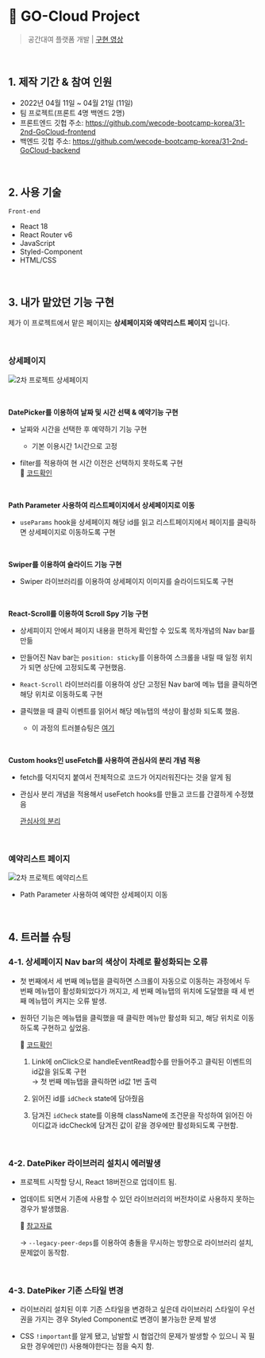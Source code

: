# :pushpin: GO-Cloud Project

> 공간대여 플랫폼 개발 | [구현 영상](https://youtu.be/LltdW7TfhcU)

</br>

## 1. 제작 기간 & 참여 인원

- 2022년 04월 11일 ~ 04월 21일 (11일)
- 팀 프로젝트(프론트 4명 백엔드 2명)
- 프론트엔드 깃헙 주소: https://github.com/wecode-bootcamp-korea/31-2nd-GoCloud-frontend
- 백엔드 깃헙 주소: https://github.com/wecode-bootcamp-korea/31-2nd-GoCloud-backend

</br>

## 2. 사용 기술

`Front-end`

- React 18
- React Router v6
- JavaScript
- Styled-Component
- HTML/CSS

</br>

## 3. 내가 맡았던 기능 구현

제가 이 프로젝트에서 맡은 페이지는 **상세페이지와 예약리스트 페이지** 입니다.

<br>

### 상세페이지

![2차 프로젝트 상세페이지](https://user-images.githubusercontent.com/80018243/165205667-1476b2f3-8dcb-4d3f-af88-944dce48f7cd.gif)

<br>

**DatePicker를 이용하여 날짜 및 시간 선택 & 예약기능 구현**

- 날짜와 시간을 선택한 후 예약하기 기능 구현

  - 기본 이용시간 1시간으로 고정

- filter를 적용하여 현 시간 이전은 선택하지 못하도록 구현  
  :pushpin: [코드확인](https://github.com/Geuni620/31-2nd-GoCloud-frontend/blob/b67968227a897be2230613600e2271ef5cdf2e75/src/pages/Detail/Picker.js#L7)

<br>

**Path Parameter 사용하여 리스트페이지에서 상세페이지로 이동**

- `useParams` hook을 상세페이지 해당 id를 읽고 리스트페이지에서 페이지를 클릭하면 상세페이지로 이동하도록 구현

<br>

**Swiper를 이용하여 슬라이드 기능 구현**

- Swiper 라이브러리를 이용하여 상세페이지 이미지를 슬라이드되도록 구현

<br>

**React-Scroll를 이용하여 Scroll Spy 기능 구현**

- 상세피이지 안에서 페이지 내용을 편하게 확인할 수 있도록 목차개념의 Nav bar를 만듦

- 만들어진 Nav bar는 `position: sticky`를 이용하여 스크롤을 내릴 때 일정 위치가 되면 상단에 고정되도록 구현했음.
- `React-Scroll` 라이브러리를 이용하여 상단 고정된 Nav bar에 메뉴 탭을 클릭하면 해당 위치로 이동하도록 구현
- 클릭했을 때 클릭 이벤트를 읽어서 해당 메뉴탭의 색상이 활성화 되도록 했음.

  - 이 과정의 트러블슈팅은 [여기](#4-트러블-슈팅)

<br>

**Custom hooks인 useFetch를 사용하여 관심사의 분리 개념 적용**

- fetch를 덕지덕지 붙여서 전체적으로 코드가 어지러워진다는 것을 알게 됨
- 관심사 분리 개념을 적용해서 useFetch hooks를 만들고 코드를 간결하게 수정했음

  [관심사의 분리](https://kaki104.tistory.com/725)

<br>

### 예약리스트 페이지

![2차 프로젝트 예약리스트](https://user-images.githubusercontent.com/80018243/165205894-a91cdc38-d2b9-457c-b165-c3adb0ca411e.gif)

- Path Parameter 사용하여 예약한 상세페이지 이동

<br>

## 4. 트러블 슈팅

### 4-1. 상세페이지 Nav bar의 색상이 차례로 활성화되는 오류

- 첫 번째에서 세 번째 메뉴탭을 클릭하면 스크롤이 자동으로 이동하는 과정에서 두 번째 메뉴탭이 활성화되었다가 꺼지고, 세 번째 메뉴탭의 위치에 도달했을 때 세 번째 메뉴탭이 켜지는 오류 발생.
- 원하던 기능은 메뉴탭을 클릭했을 때 클릭한 메뉴만 활성화 되고, 해당 위치로 이동하도록 구현하고 싶었음.

  :pushpin: [코드확인](https://github.com/Geuni620/31-2nd-GoCloud-frontend/blob/b67968227a897be2230613600e2271ef5cdf2e75/src/pages/Detail/MainNav.js#L14)

  1. Link에 onClick으로 handleEventRead함수를 만들어주고 클릭된 이벤트의 id값을 읽도록 구현  
     → 첫 번째 메뉴탭을 클릭하면 id값 1번 출력

  2. 읽어진 id를 `idCheck` state에 담아줬음
  3. 담겨진 `idCheck` state를 이용해 className에 조건문을 작성하여 읽어진 아이디값과 idcCheck에 담겨진 값이 같을 경우에만 활성화되도록 구현함.

<br>

### 4-2. DatePiker 라이브러리 설치시 에러발생

- 프로젝트 시작할 당시, React 18버전으로 업데이트 됨.
- 업데이트 되면서 기존에 사용할 수 있던 라이브러리의 버전차이로 사용하지 못하는 경우가 발생했음.

  :pushpin: [참고자료](https://velog.io/@yonyas/Fix-the-upstream-dependency-conflict-installing-NPM-packages-%EC%97%90%EB%9F%AC-%ED%95%B4%EA%B2%B0%EA%B8%B0)

  → `--legacy-peer-deps`를 이용하여 충돌을 무시하는 방향으로 라이브러리 설치, 문제없이 동작함.

<br>

### 4-3. DatePiker 기존 스타일 변경

- 라이브러리 설치된 이후 기존 스타일을 변경하고 싶은데 라이브러리 스타일이 우선권을 가지는 경우 Styled Component로 변경이 불가능한 문제 발생

- CSS `!important`를 알게 됐고, 남발할 시 협업간의 문제가 발생할 수 있으니 꼭 필요한 경우에만(!) 사용해야한다는 점을 숙지 함.
